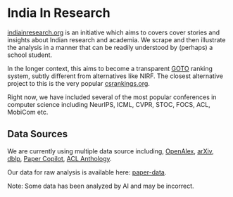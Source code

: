 # India In Research

[indiainresearch.org](https://indiainresearch.org/) is an initiative which aims to covers cover stories and insights about Indian research and academia. We scrape and then illustrate the analysis in a manner that can be readily understood by (perhaps) a school student.

In the longer context, this aims to become a transparent [GOTO](https://gotorankings.org/) ranking system, subtly different from alternatives like NIRF. The closest alternative project to this is the very popular [csrankings.org](https://csrankings.org/).

Right now, we have included several of the most popular conferences in computer science including NeurIPS, ICML, CVPR, STOC, FOCS, ACL, MobiCom etc. 

## Data Sources

We are currently using multiple data source including, [OpenAlex](https://openalex.org/), [arXiv](https://arxiv.org/), [dblp](https://dblp.org/), [Paper Copilot](https://github.com/papercopilot), [ACL Anthology](https://aclanthology.org/).

Our data for raw analysis is available here: [paper-data](https://github.com/IndiaInResearch/paper-data).

Note: Some data has been analyzed by AI and may be incorrect.